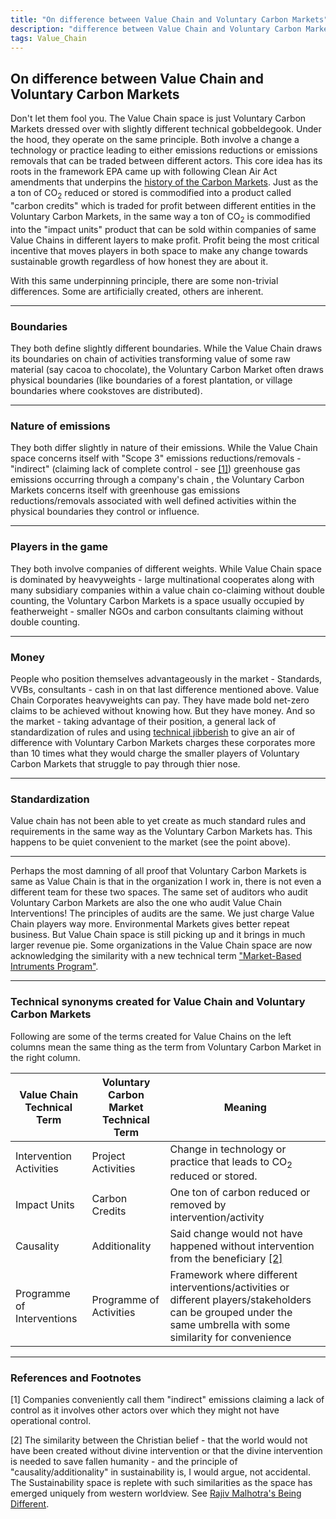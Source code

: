 ```yaml
---
title: "On difference between Value Chain and Voluntary Carbon Markets"
description: "difference between Value Chain and Voluntary Carbon Market"
tags: Value_Chain 
---
```


## On difference between Value Chain and Voluntary Carbon Markets

Don't let them fool you. The Value Chain space is just Voluntary Carbon Markets dressed over with slightly different technical gobbeldegook. Under the hood, they operate on the same principle. Both involve a change a technology or practice leading to either emissions reductions or emissions removals that can be traded between different actors. This core idea has its roots in the framework EPA came up with following Clean Air Act amendments that underpins the [history of the Carbon Markets](https://interactive.carbonbrief.org/carbon-offsets-2023/timeline.html). Just as the a ton of CO<sub>2</sub> reduced or stored is commodified into a product called "carbon credits" which is traded for profit between different entities in the Voluntary Carbon Markets, in the same way a ton of CO<sub>2</sub> is commodified into the "impact units" product that can be sold within companies of same Value Chains in different layers to make profit. Profit being the most critical incentive that moves players in both space to make any change towards sustainable growth regardless of how honest they are about it.

With this same underpinning principle, there are some non-trivial  differences. Some are artificially created, others are inherent.

---

### Boundaries

They both define slightly different boundaries. While the Value Chain draws its boundaries on chain of activities transforming value of some raw material (say cacoa to chocolate), the Voluntary Carbon Market often draws physical boundaries (like boundaries of a forest plantation, or village boundaries where cookstoves are distributed). 

---

### Nature of emissions

They both differ slightly in nature of their emissions. While the Value Chain space concerns itself with "Scope 3" emissions reductions/removals - "indirect" (claiming lack of complete control - see [[1]](#1)) greenhouse gas emissions occurring through a company's chain , the Voluntary Carbon Markets concerns itself with greenhouse gas emissions reductions/removals associated with well defined activities within the physical boundaries they control or influence. 

---

### Players in the game

They both involve companies of different weights. While Value Chain space is dominated by heavyweights - large multinational cooperates along with many subsidiary companies within a value chain co-claiming without double counting, the Voluntary Carbon Markets is a space usually occupied by featherweight - smaller NGOs and carbon consultants claiming without double counting. 

---

### Money

People who position themselves advantageously in the market - Standards, VVBs, consultants - cash in on that last difference mentioned above. Value Chain Corporates heavyweights can pay. They have made bold net-zero claims to be achieved without knowing how. But they have money. And so the market - taking advantage of their position, a general lack of standardization of rules and using [technical jibberish](https://karbonmanthan.github.io/2025/06/23/On-Carbon-Market-jargon.html) to give an air of difference with Voluntary Carbon Markets charges these corporates more than 10 times what they would charge the smaller players of Voluntary Carbon Markets that struggle to pay through thier nose.

---

### Standardization 

Value chain has not been able to yet create as much standard rules and requirements in the same way as the Voluntary Carbon Markets has. This happens to be quiet convenient to the market (see the point above).

---

Perhaps the most damning of all proof that Voluntary Carbon Markets is same as Value Chain is that in the organization I work in, there is not even a different team for these two spaces. The same set of auditors who audit Voluntary Carbon Markets are also the one who audit Value Chain Interventions! The principles of audits are the same. We just charge Value Chain players way more. Environmental Markets gives better repeat business. But Value Chain space is still picking up and it brings in much larger revenue pie. Some organizations in the Value Chain space are now acknowledging the similarity with a new technical term ["Market-Based Intruments Program"](https://valuechangeinitiative.com/workstreams/market-based-instruments-program/).

---

### Technical synonyms created for Value Chain and Voluntary Carbon Markets

Following are some of the terms created for Value Chains on the left columns mean the same thing as the term from Voluntary Carbon Market in the right column.


| **Value Chain Technical Term** | **Voluntary Carbon Market Technical Term** | **Meaning** |
| ----------------------- | ----------------------- | ----------------------------------------------------------------------------------------------------------------------------------------- |
| Intervention Activities | Project Activities | Change in technology or practice that leads to CO<sub>2</sub> reduced or stored. |
| Impact Units | Carbon Credits |  One ton of carbon reduced or removed by intervention/activity |
| Causality | Additionality | Said change would not have happened without intervention from the beneficiary [[2]](#2)|
| Programme of Interventions | Programme of Activities | Framework where different interventions/activities or different players/stakeholders can be grouped under the same umbrella with some similarity for convenience |

---

### References and Footnotes
<a id="1">[1]</a> Companies conveniently call them "indirect" emissions claiming a lack of control as it involves other actors over which they might not have operational control.

<a id="1">[2]</a> The similarity between the Christian belief - that the world would not have been created without divine intervention or that the divine intervention is needed to save fallen humanity - and the principle of "causality/additionality" in sustainability is, I would argue, not accidental. The Sustainability space is replete with such similarities as the space has emerged uniquely from western worldview. See [Rajiv Malhotra's Being Different](https://rajivmalhotra.com/being-different/).